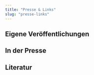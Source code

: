 ```yaml
---
title: "Presse & Links"
slug: "presse-links"
---
```


## Eigene Veröffentlichungen

## In der Presse

## Literatur
